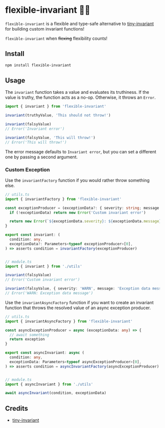 # flexible-invariant 💪💥

`flexible-invariant` is a flexible and type-safe alternative to
[tiny-invariant](https://www.npmjs.com/package/tiny-invariant) for building
custom invariant functions!

`flexible-invariant` when ~~flexing~~ flexibility counts!

## Install

```bash
npm install flexible-invariant
```

## Usage

The `invariant` function takes a value and evaluates its truthiness. If the
value is truthy, the function acts as a no-op. Otherwise, it throws an `Error`.

```ts
import { invariant } from 'flexible-invariant'

invariant(truthyValue, 'This should not throw!')

invariant(falsyValue)
// Error('Invariant error')

invariant(falsyValue, 'This will throw!')
// Error('This will throw!')
```

The error message defaults to `Invariant error`, but you can set a different
one by passing a second argument.


### Custom Exception

Use the `invariantFactory` function if you would rather throw something else.

```ts
// utils.ts
import { invariantFactory } from 'flexible-invariant'

const exceptionProducer = (exceptionData?: { severity: string; message: string }) => {
  if (!exceptionData) return new Error('Custom invariant error')

  return new Error(`${exceptionData.severity}: ${exceptionData.message}`)
}

export const invariant: (
  condition: any,
  exceptionData?: Parameters<typeof exceptionProducer>[0],
) => asserts condition = invariantFactory(exceptionProducer)


// module.ts
import { invariant } from './utils'

invariant(falsyValue)
// Error('Custom invariant error')

invariant(falsyValue, { severity: 'WARN', message: 'Exception data message' })
// Error('WARN: Exception data message')
```

Use the `invariantAsyncFactory` function if you want to create an invariant
function that throws the resolved value of an async exception producer.

```ts
// utils.ts
import { invariantAsyncFactory } from 'flexible-invariant'

const asyncExceptionProducer = async (exceptionData: any) => {
  // await something
  return exception
}

export const asyncInvariant: async (
  condition: any,
  exceptionData: Parameters<typeof asyncExceptionProducer>[0],
) => asserts condition = asyncInvariantFactory(asyncExceptionProducer)


// module.ts
import { asyncInvariant } from './utils'

await asyncInvariant(condition, exceptionData)
```

## Credits

- [tiny-invariant](https://github.com/alexreardon/tiny-invariant)

